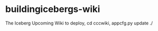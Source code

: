buildingicebergs-wiki
=====================

The Iceberg Upcoming Wiki
to deploy, cd cccwiki,
appcfg.py update ./
